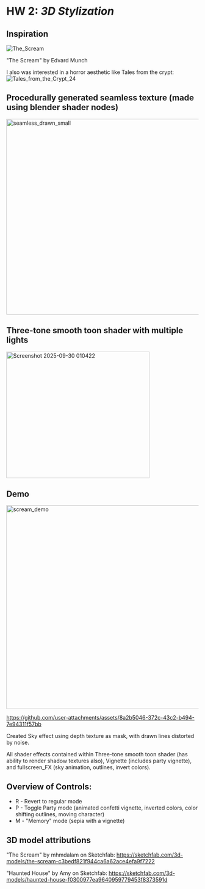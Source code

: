 # HW 2: *3D Stylization*

## Inspiration
![The_Scream](https://github.com/user-attachments/assets/e8555c34-74e5-4fff-b8d2-09906302fe24)

"The Scream" by Edvard Munch

I also was interested in a horror aesthetic like Tales from the crypt:
![Tales_from_the_Crypt_24](https://github.com/user-attachments/assets/ec16d4d0-80f7-4702-b3ec-f7a307347429)

## Procedurally generated seamless texture (made using blender shader nodes)
<img width="512" height="512" alt="seamless_drawn_small" src="https://github.com/user-attachments/assets/732687aa-f5fc-4df1-b0c2-60f557c34c88" />

## Three-tone smooth toon shader with multiple lights
<img width="375" height="331" alt="Screenshot 2025-09-30 010422" src="https://github.com/user-attachments/assets/777dfd65-d744-4f29-8405-e53f3c6d7c69" />

## Demo

<img width="956" height="533" alt="scream_demo" src="https://github.com/user-attachments/assets/2de7239b-f3be-407d-ab0d-8fbd547689b3" />

https://github.com/user-attachments/assets/8a2b5046-372c-43c2-b494-7e94311f57bb

Created Sky effect using depth texture as mask, with drawn lines distorted by noise.

All shader effects contained within Three-tone smooth toon shader (has ability to render shadow textures also), Vignette (includes party vignette), and fullscreen_FX (sky animation, outlines, invert colors).

## Overview of Controls:
- R - Revert to regular mode
- P - Toggle Party mode (animated confetti vignette, inverted colors, color shifting outlines, moving character)
- M - "Memory" mode (sepia with a vignette)

## 3D model attributions
"The Scream" by mhmdalam on Sketchfab: https://sketchfab.com/3d-models/the-scream-c3bedf821f944ca6a62ace4efa9f7222

"Haunted House" by Amy on Sketchfab: https://sketchfab.com/3d-models/haunted-house-f0300977ea9640959779453f8373591d
